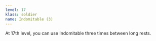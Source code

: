 ```yaml
---
level: 17
klass: soldier
name: Indomitable (3)
---
```

At 17th level, you can use Indomitable three times between long rests.
